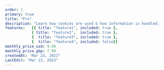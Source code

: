 ```yaml
---
order: 1
primary: true
title: "Pro"
description: "Learn how cookies are used & how information is handled. Read the Privacy Policy for more details."
features:   [{ title: "feature1", included: true },
            { title: "feature2",  included: true },
            {  title: "feature3", included: true }, 
            {  title: "feature4", included: false}]
monthly_price_usd: 9.99
monthly_price_gbp: 7.99
createdAt: "Mar 23, 2023"
LastEdit: "Mar 23, 2023"
---
```

